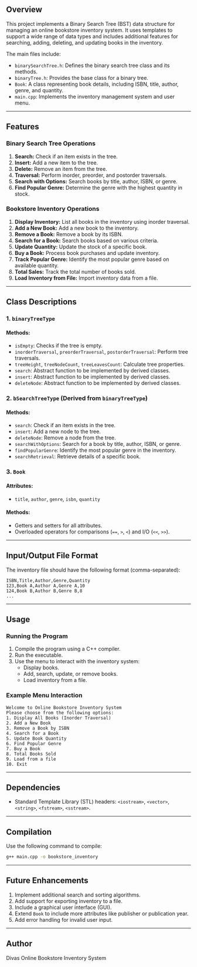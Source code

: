 ## Overview

This project implements a Binary Search Tree (BST) data structure for managing an online bookstore inventory system. It uses templates to support a wide range of data types and includes additional features for searching, adding, deleting, and updating books in the inventory.

The main files include:

- `binarySearchTree.h`: Defines the binary search tree class and its methods.
- `binaryTree.h`: Provides the base class for a binary tree.
- `Book`: A class representing book details, including ISBN, title, author, genre, and quantity.
- `main.cpp`: Implements the inventory management system and user menu.

---

## Features

### Binary Search Tree Operations

1. **Search:** Check if an item exists in the tree.
2. **Insert:** Add a new item to the tree.
3. **Delete:** Remove an item from the tree.
4. **Traversal:** Perform inorder, preorder, and postorder traversals.
5. **Search with Options:** Search books by title, author, ISBN, or genre.
6. **Find Popular Genre:** Determine the genre with the highest quantity in stock.

### Bookstore Inventory Operations

1. **Display Inventory:** List all books in the inventory using inorder traversal.
2. **Add a New Book:** Add a new book to the inventory.
3. **Remove a Book:** Remove a book by its ISBN.
4. **Search for a Book:** Search books based on various criteria.
5. **Update Quantity:** Update the stock of a specific book.
6. **Buy a Book:** Process book purchases and update inventory.
7. **Track Popular Genre:** Identify the most popular genre based on available quantity.
8. **Total Sales:** Track the total number of books sold.
9. **Load Inventory from File:** Import inventory data from a file.

---

## Class Descriptions

### 1. **`binaryTreeType`**

#### Methods:

- `isEmpty`: Checks if the tree is empty.
- `inorderTraversal`, `preorderTraversal`, `postorderTraversal`: Perform tree traversals.
- `treeHeight`, `treeNodeCount`, `treeLeavesCount`: Calculate tree properties.
- `search`: Abstract function to be implemented by derived classes.
- `insert`: Abstract function to be implemented by derived classes.
- `deleteNode`: Abstract function to be implemented by derived classes.

### 2. **`bSearchTreeType`** (Derived from `binaryTreeType`)

#### Methods:

- `search`: Check if an item exists in the tree.
- `insert`: Add a new node to the tree.
- `deleteNode`: Remove a node from the tree.
- `searchWithOptions`: Search for a book by title, author, ISBN, or genre.
- `findPopularGenre`: Identify the most popular genre in the inventory.
- `searchRetrieval`: Retrieve details of a specific book.

### 3. **`Book`**

#### Attributes:

- `title`, `author`, `genre`, `isbn`, `quantity`

#### Methods:

- Getters and setters for all attributes.
- Overloaded operators for comparisons (`==`, `>`, `<`) and I/O (`<<`, `>>`).

---

## Input/Output File Format

The inventory file should have the following format (comma-separated):

```
ISBN,Title,Author,Genre,Quantity
123,Book A,Author A,Genre A,10
124,Book B,Author B,Genre B,8
...
```

---

## Usage

### Running the Program

1. Compile the program using a C++ compiler.
2. Run the executable.
3. Use the menu to interact with the inventory system:
   - Display books.
   - Add, search, update, or remove books.
   - Load inventory from a file.

### Example Menu Interaction

```
Welcome to Online Bookstore Inventory System
Please choose from the following options:
1. Display All Books (Inorder Traversal)
2. Add a New Book
3. Remove a Book by ISBN
4. Search for a Book
5. Update Book Quantity
6. Find Popular Genre
7. Buy a Book
8. Total Books Sold
9. Load from a file
10. Exit
```

---

## Dependencies

- Standard Template Library (STL) headers: `<iostream>`, `<vector>`, `<string>`, `<fstream>`, `<sstream>`.

---

## Compilation

Use the following command to compile:

```bash
g++ main.cpp -o bookstore_inventory
```

---

## Future Enhancements

1. Implement additional search and sorting algorithms.
2. Add support for exporting inventory to a file.
3. Include a graphical user interface (GUI).
4. Extend `Book` to include more attributes like publisher or publication year.
5. Add error handling for invalid user input.

---

## Author

Divas Online Bookstore Inventory System

